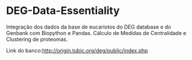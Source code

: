 # DEG-Data-Essentiality

Integração dos dados da base de eucariotos do DEG database e do Genbank com Biopython e Pandas.
Cálculo de Medidas de Centralidade e Clustering de proteomas.



Link do banco:http://origin.tubic.org/deg/public/index.php

